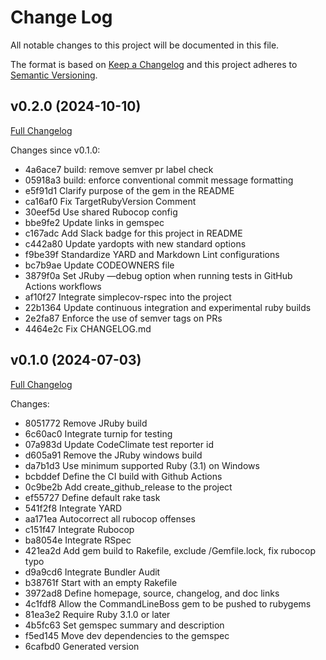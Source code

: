 # Change Log

All notable changes to this project will be documented in this file.

The format is based on [Keep a Changelog](https://keepachangelog.com/en/1.0.0/)
and this project adheres to [Semantic Versioning](https://semver.org/spec/v2.0.0.html).

## v0.2.0 (2024-10-10)

[Full Changelog](https://github.com/main-branch/command_line_boss/compare/v0.1.0..v0.2.0)

Changes since v0.1.0:

* 4a6ace7 build: remove semver pr label check
* 05918a3 build: enforce conventional commit message formatting
* e5f91d1 Clarify purpose of the gem in the README
* ca16af0 Fix TargetRubyVersion Comment
* 30eef5d Use shared Rubocop config
* bbe9fe2 Update links in gemspec
* c167adc Add Slack badge for this project in README
* c442a80 Update yardopts with new standard options
* f9be39f Standardize YARD and Markdown Lint configurations
* bc7b9ae Update CODEOWNERS file
* 3879f0a Set JRuby —debug option when running tests in GitHub Actions workflows
* af10f27 Integrate simplecov-rspec into the project
* 22b1364 Update continuous integration and experimental ruby builds
* 2e2fa87 Enforce the use of semver tags on PRs
* 4464e2c Fix CHANGELOG.md

## v0.1.0 (2024-07-03)

[Full Changelog](https://github.com/main-branch/command_line_boss/compare/6cafbd0..v0.1.0)

Changes:

* 8051772 Remove JRuby build
* 6c60ac0 Integrate turnip for testing
* 07a983d Update CodeClimate test reporter id
* d605a91 Remove the JRuby windows build
* da7b1d3 Use minimum supported Ruby (3.1) on Windows
* bcbddef Define the CI build with Github Actions
* 0c9be2b Add create_github_release to the project
* ef55727 Define default rake task
* 541f2f8 Integrate YARD
* aa171ea Autocorrect all rubocop offenses
* c151f47 Integrate Rubocop
* ba8054e Integrate RSpec
* 421ea2d Add gem build to Rakefile, exclude /Gemfile.lock, fix rubocop typo
* d9a9cd6 Integrate Bundler Audit
* b38761f Start with an empty Rakefile
* 3972ad8 Define homepage, source, changelog, and doc links
* 4c1fdf8 Allow the CommandLineBoss gem to be pushed to rubygems
* 81ea3e2 Require Ruby 3.1.0 or later
* 4b5fc63 Set gemspec summary and description
* f5ed145 Move dev dependencies to the gemspec
* 6cafbd0 Generated version

